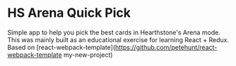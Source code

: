 # HS Arena Quick Pick

Simple app to help you pick the best cards in Hearthstone's Arena mode. This was mainly built as an educational exercise for learning React + Redux. Based on [react-webpack-template](https://github.com/petehunt/react-webpack-template my-new-project)

